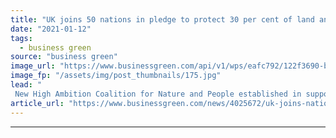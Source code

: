 ```yaml
---
title: "UK joins 50 nations in pledge to protect 30 per cent of land and oceans by 2030"
date: "2021-01-12"
tags: 
  - business green
source: "business green"
image_url: "https://www.businessgreen.com/api/v1/wps/eafc792/122f3690-b10d-41d4-ab35-3093bcdfccae/6/danielle-barnes-ayKyc01xLWA-unsplash-185x114.jpg"
image_fp: "/assets/img/post_thumbnails/175.jpg"
lead: "
 New High Ambition Coalition for Nature and People established in support of '30 by 30' goal, which comes ahead of crucial COP15 biodiversity summit this year ..."
article_url: "https://www.businessgreen.com/news/4025672/uk-joins-nations-pledge-protect-cent-land-oceans-2030"
---
```


---
